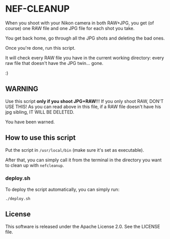 # NEF-CLEANUP

When you shoot with your Nikon camera in both RAW+JPG, you get (of course) one
RAW file and one JPG file for each shot you take.

You get back home, go through all the JPG shots and deleting the bad ones.

Once you're done, run this script.

It will check every RAW file you have in the current working directory: every
raw file that doesn't have the JPG twin... gone.

:)


## WARNING

Use this script **only if you shoot JPG+RAW**!!! If you only shoot RAW, DON'T USE THIS!
As you can read above in this file, if a RAW file doesn't have his jpg sibling,
IT WILL BE DELETED.

You have been warned.


## How to use this script

Put the script in `/usr/local/bin` (make sure it's set as executable).

After that, you can simply call it from the terminal in the directory you want
to clean up with `nefcleanup`.


### deploy.sh

To deploy the script automatically, you can simply run:

    ./deploy.sh


## License

This software is released under the Apache License 2.0.
See the LICENSE file.
